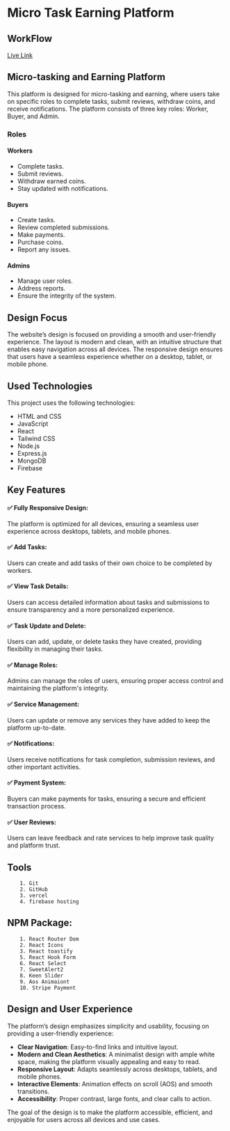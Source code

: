 # Micro Task Earning Platform

## WorkFlow

[Live Link](https://workflow-bd.web.app/)

## Micro-tasking and Earning Platform

This platform is designed for micro-tasking and earning, where users take on specific roles to complete tasks, submit reviews, withdraw coins, and receive notifications. The platform consists of three key roles: Worker, Buyer, and Admin.

### Roles

#### Workers

- Complete tasks.
- Submit reviews.
- Withdraw earned coins.
- Stay updated with notifications.

#### Buyers

- Create tasks.
- Review completed submissions.
- Make payments.
- Purchase coins.
- Report any issues.

#### Admins

- Manage user roles.
- Address reports.
- Ensure the integrity of the system.

## Design Focus

The website’s design is focused on providing a smooth and user-friendly experience. The layout is modern and clean, with an intuitive structure that enables easy navigation across all devices. The responsive design ensures that users have a seamless experience whether on a desktop, tablet, or mobile phone.

## Used Technologies

This project uses the following technologies:

- HTML and CSS
- JavaScript
- React
- Tailwind CSS
- Node.js
- Express.js
- MongoDB
- Firebase

## Key Features

#### ✅ Fully Responsive Design:

The platform is optimized for all devices, ensuring a seamless user experience across desktops, tablets, and mobile phones.

#### ✅ Add Tasks:

Users can create and add tasks of their own choice to be completed by workers.

#### ✅ View Task Details:

Users can access detailed information about tasks and submissions to ensure transparency and a more personalized experience.

#### ✅ Task Update and Delete:

Users can add, update, or delete tasks they have created, providing flexibility in managing their tasks.

#### ✅ Manage Roles:

Admins can manage the roles of users, ensuring proper access control and maintaining the platform's integrity.

#### ✅ Service Management:

Users can update or remove any services they have added to keep the platform up-to-date.

#### ✅ Notifications:

Users receive notifications for task completion, submission reviews, and other important activities.

#### ✅ Payment System:

Buyers can make payments for tasks, ensuring a secure and efficient transaction process.

#### ✅ User Reviews:

Users can leave feedback and rate services to help improve task quality and platform trust.

## Tools

        1. Git
        2. GitHub
        3. vercel
        4. firebase hosting

## NPM Package:

        1. React Router Dom
        2. React Icons
        3. React toastify
        5. React Hook Form
        6. React Select
        7. SweetAlert2
        8. Keen Slider
        9. Aos Animaiont
        10. Stripe Payment

## Design and User Experience

The platform’s design emphasizes simplicity and usability, focusing on providing a user-friendly experience:

- **Clear Navigation**: Easy-to-find links and intuitive layout.
- **Modern and Clean Aesthetics**: A minimalist design with ample white space, making the platform visually appealing and easy to read.
- **Responsive Layout**: Adapts seamlessly across desktops, tablets, and mobile phones.
- **Interactive Elements**: Animation effects on scroll (AOS) and smooth transitions.
- **Accessibility**: Proper contrast, large fonts, and clear calls to action.

The goal of the design is to make the platform accessible, efficient, and enjoyable for users across all devices and use cases.
